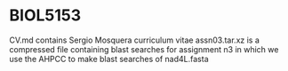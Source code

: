 # BIOL5153 
CV.md contains Sergio Mosquera curriculum vitae
assn03.tar.xz is a compressed file containing blast searches for assignment n3 in which we use the AHPCC to make blast searches of nad4L.fasta 
